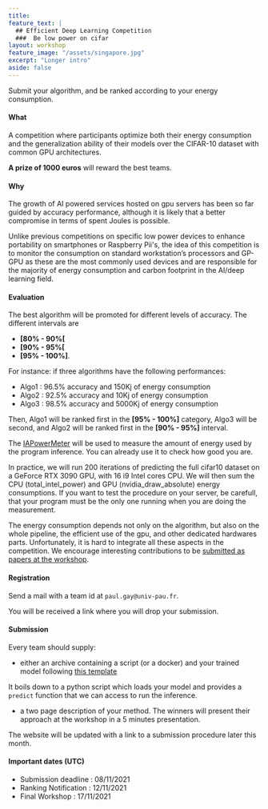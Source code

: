 ```yaml
---
title: 
feature_text: |
  ## Efficient Deep Learning Competition
  ###  Be low power on cifar
layout: workshop
feature_image: "/assets/singapore.jpg"
excerpt: "Longer intro"
aside: false 
---
```


Submit your algorithm, and be ranked according to your energy consumption.

#### What

A competition where participants optimize both their energy consumption and the generalization ability of their models over the CIFAR-10 dataset with common GPU architectures.

**A prize of 1000 euros** will reward the best teams. 

#### Why 

The growth of AI powered services hosted on gpu servers has been so far guided by accuracy performance, although it is likely that a better compromise in terms of spent Joules is possible. 

Unlike previous competitions on specific low power devices to enhance portability on smartphones or Raspberry Pii's, the idea of this competition is to monitor the consumption on standard workstation’s processors and GP-GPU as these are the most commonly used devices and are responsible for the majority of energy consumption and carbon footprint in the AI/deep learning field. 

#### Evaluation

The best algorithm will be promoted for different levels of accuracy. The different intervals are 
- **[80% - 90%[**
- **[90% - 95%[**
- **[95% - 100%]**. 

For instance: if three algorithms have the following performances: 
- Algo1 : 96.5% accuracy and 150Kj of energy consumption
- Algo2 : 92.5% accuracy and 10Kj of energy consumption
- Algo3 : 98.5% accuracy and 5000Kj of energy consumption

Then, Algo1 will be ranked first in the **[95% - 100%]** category, Algo3 will be second, and Algo2 will be ranked first in the **[90% - 95%]** interval.

The [IAPowerMeter](https://github.com/GreenAI-Uppa/IAPowerMeter) will be used to measure the amount of energy used by the program inference. You can already use it to check how good you are.


In practice, we will run 200 iterations of predicting the full cifar10 dataset on a GeForce RTX 3090 GPU, with 16 i9 Intel cores CPU. We will then sum the CPU (total_intel_power) and GPU (nvidia_draw_absolute) energy consumptions. If you want to test the procedure on your server, be carefull, that your program must be the only one running when you are doing the measurement.


The energy consumption depends not only on the algorithm, but also on the whole pipeline, the efficient use of the gpu, and other dedicated hardwares parts. Unfortunately, it is hard to integrate all these aspects in the competition. We encourage interesting contributions to be [submitted as papers at the workshop](/power_efficient_deep_learning/#call-for-papers).

#### Registration

Send a mail with a team id at `paul.gay@univ-pau.fr`. 

You will be received a link where you will drop your submission.

#### Submission
Every team should supply:

- either an archive containing a script (or a docker) and your trained model following [this template](https://github.com/GreenAI-Uppa/AIPowerMeter/tree/main/examples/acml_competition)

It boils down to a python script which loads your model and provides a `predict` function that we can access to run the inference.

- a two page description of your method. The winners will present their approach at the workshop in a 5 minutes presentation.


The website will be updated with a link to a submission procedure later this month. 

#### Important dates (UTC)

- Submission deadline : 08/11/2021 
- Ranking Notification : 12/11/2021
- Final Workshop : 17/11/2021

